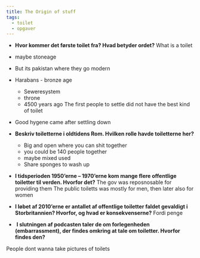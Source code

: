 ```yaml
---
title: The Origin of stuff
tags:
  - toilet
  - opgaver
---
```


- **Hvor kommer det første toilet fra? Hvad betyder ordet?**
What is a toilet
- maybe stoneage
- But its pakistan where they go modern

- Harabans - bronze age
	-  Seweresystem
	- throne
	- 4500 years ago
The first people to settle did not have the best kind of toilet
- Good hygene came after settling down


- **Beskriv toiletterne i oldtidens Rom. Hvilken rolle havde toiletterne her?**
	- Big and open where you can shit together
	- you could be 140 people together
	- maybe mixed used
	- Share sponges to wash up

- **I tidsperioden 1950’erne – 1970’erne kom mange flere offentlige toiletter til verden. Hvorfor det?**
The gov was reposnosable for providing them
The public toiletts was mostly for men, then later also for women
- **I løbet af 2010’erne er antallet af offentlige toiletter faldet gevaldigt i Storbritannien? Hvorfor, og hvad er konsekvenserne?**
Fordi penge

-  **I slutningen af podcasten taler de om forlegenheden (embarrassment), der findes omkring at tale om toiletter. Hvorfor findes den?**

People dont wanna take pictures of toilets